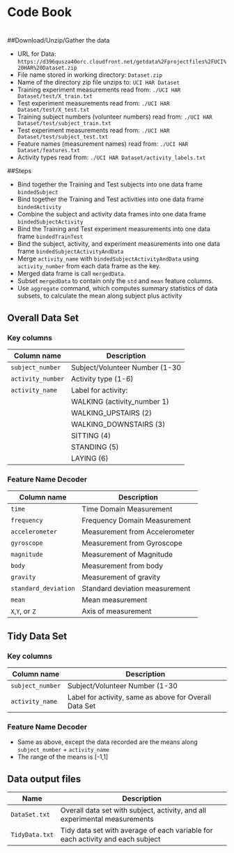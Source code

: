 # Code Book
#
##Download/Unzip/Gather the data
* URL for Data: `https://d396qusza40orc.cloudfront.net/getdata%2Fprojectfiles%2FUCI%20HAR%20Dataset.zip`
* File name stored in working directory: `Dataset.zip`
* Name of the directory zip file unzips to: `UCI HAR Dataset`
* Training experiment measurements read from: `./UCI HAR Dataset/test/X_train.txt`
* Test experiment measurements read from: `./UCI HAR Dataset/test/X_test.txt`
* Training subject numbers (volunteer numbers) read from: `./UCI HAR Dataset/test/subject_train.txt`
* Test experiment measurements read from: `./UCI HAR Dataset/test/subject_test.txt`
* Feature names (measurement names) read from: `./UCI HAR Dataset/features.txt`
* Activity types read from: `./UCI HAR Dataset/activity_labels.txt`

##Steps

* Bind together the Training and Test subjects into one data frame `bindedSubject`
* Bind together the Training and Test activities into one data frame `bindedActivity`
* Combine the subject and activity data frames into one data frame `bindedSubjectActivity`
* Bind the Training and Test experiment measurements into one data frame `bindedTrainTest`
* Bind the subject, activity, and experiment measurements into one data frame `bindedSubjectActivityAndData`
* Merge `activity_name` with `bindedSubjectActivityAndData` using  `activity_number` from each data frame as the key.
* Merged data frame is call `mergedData`.
* Subset `mergedData` to contain only the `std` and `mean` feature columns.
* Use `aggregate` command, which computes summary statistics of data subsets, to calculate the mean along subject plus activity

## Overall Data Set
### Key columns
Column name         | Description
--------------------|------------
`subject_number`    | Subject/Volunteer Number (1-30
`activity_number`   | Activity type (1-6)
`activity_name`     | Label for activity:
                    | WALKING (activity_number 1)
                    | WALKING_UPSTAIRS (2)
                    | WALKING_DOWNSTAIRS (3)
                    | SITTING (4)
                    | STANDING (5)
                    | LAYING (6)

### Feature Name Decoder
Column name         | Description
--------------------|------------
`time`              | Time Domain Measurement
`frequency`         | Frequency Domain Measurement
`accelerometer`     | Measurement from Accelerometer
`gyroscope`         | Measurement from Gyroscope
`magnitude`         | Measurement of Magnitude
`body`              | Measurement from body
`gravity`           | Measurement of gravity
`standard_deviation`| Standard deviation measurement
`mean`              | Mean measurement
`X`,`Y`, or `Z`     | Axis of measurement
## Tidy Data Set
### Key columns
Column name         | Description
--------------------|------------
`subject_number`    | Subject/Volunteer Number (1-30
`activity_name`     | Label for activity, same as above for Overall Data Set

### Feature Name Decoder
* Same as above, except the data recorded are the means along `subject_number` + `activity_name`
* The range of the means is [-1,1]

## Data output files
Name                | Description
--------------------|------------
`DataSet.txt`       | Overall data set with subject, activity, and all experimental measurements
`TidyData.txt`      | Tidy data set with average of each variable for each activity and each subject

